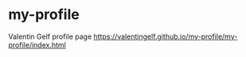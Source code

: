 # my-profile
Valentin Gelf profile page
https://valentingelf.github.io/my-profile/my-profile/index.html
